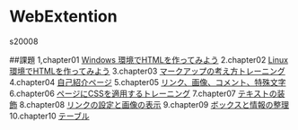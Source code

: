 # WebExtention
s20008

##課題
1,chapter01 [Windows 環境でHTMLを作ってみよう](https://github.com/s20008/Web-Extention/tree/master/chapter01)
2.chapter02 [Linux環境でHTMLを作ってみよう](https://github.com/s20008/Web-Extention/tree/master/chapter02)
3.chapter03 [マークアップの考え方トレーニング](https://github.com/s20008/Web-Extention/tree/master/chapter03)
4.chapter04 [自己紹介ページ](https://github.com/s20008/Web-Extention/tree/master/chapter04)
5.chapter05 [リンク、画像、コメント、特殊文字](https://github.com/s20008/Web-Extention/tree/master/chapter05)
6.chapter06 [ページにCSSを適用するトレーニング](https://github.com/s20008/Web-Extention/tree/master/chapter06)
7.chapter07 [テキストの装飾](https://github.com/s20008/Web-Extention/tree/master/chapter07)
8.chapter08 [リンクの設定と画像の表示](https://github.com/s20008/Web-Extention/tree/master/chapter08)
9.chapter09 [ボックスと情報の整理](https://github.com/s20008/Web-Extention/tree/master/chapter09)
10.chapter10 [テーブル](https://github.com/s20008/Web-Extention/tree/master/chapter10)

